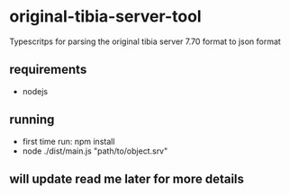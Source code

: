 # original-tibia-server-tool
Typescritps for parsing the original tibia server 7.70 format to json format

## requirements
- nodejs

## running
- first time run: npm install
- node ./dist/main.js "path/to/object.srv"

## will update read me later for more details
